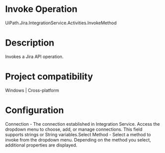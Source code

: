 ﻿# Invoke Operation

UiPath.Jira.IntegrationService.Activities.InvokeMethod

# Description

Invokes a Jira API operation.

# Project compatibility

Windows | Cross-platform

# Configuration

Connection - The connection established in Integration Service. Access the dropdown menu to choose, add, or manage connections. This field supports strings or String variables.Select Method - Select a method to invoke from the dropdown menu. Depending on the method you select, additional properties are displayed.
